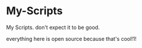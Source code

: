 # My-Scripts
My Scripts. don't expect it to be good.

everything here is open source because that's cool!1!
